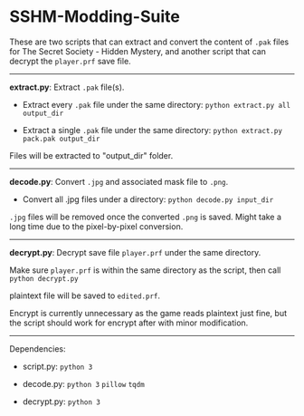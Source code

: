 # SSHM-Modding-Suite

These are two scripts that can extract and convert the content of ```.pak``` files for The Secret Society - Hidden Mystery, and another script that can decrypt the ```player.prf``` save file.

---

**extract.py**: Extract ```.pak``` file(s).

 - Extract every ```.pak``` file under the same directory: ```python extract.py all output_dir```

 - Extract a single ```.pak``` file under the same directory: ```python extract.py pack.pak output_dir```

Files will be extracted to "output_dir" folder.

---

**decode.py**: Convert ```.jpg``` and associated mask file to ```.png```.

 - Convert all .jpg files under a directory: ```python decode.py input_dir```
 
```.jpg``` files will be removed once the converted ```.png``` is saved. Might take a long time due to the pixel-by-pixel conversion.

---

**decrypt.py**: Decrypt save file ```player.prf``` under the same directory.

Make sure ```player.prf``` is within the same directory as the script, then call ```python decrypt.py```

plaintext file will be saved to ```edited.prf```. 

Encrypt is currently unnecessary as the game reads plaintext just fine, but the script should work for encrypt after with minor modification.

---
 
Dependencies:

 - script.py: ```python 3```
 
 - decode.py: ```python 3``` ```pillow``` ```tqdm```
 
 - decrypt.py: ```python 3```
